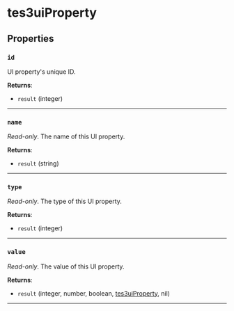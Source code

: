 <!---
	This file is autogenerated. Do not edit this file manually. Your changes will be ignored.
	More information: https://github.com/MWSE/MWSE/tree/master/docs
-->

# tes3uiProperty
<div class="search_terms" style="display: none">tes3uiproperty, property</div>



## Properties

### `id`
<div class="search_terms" style="display: none">id</div>

UI property's unique ID.

**Returns**:

* `result` (integer)

***

### `name`
<div class="search_terms" style="display: none">name</div>

*Read-only*. The name of this UI property.

**Returns**:

* `result` (string)

***

### `type`
<div class="search_terms" style="display: none">type</div>

*Read-only*. The type of this UI property.

**Returns**:

* `result` (integer)

***

### `value`
<div class="search_terms" style="display: none">value</div>

*Read-only*. The value of this UI property.

**Returns**:

* `result` (integer, number, boolean, [tes3uiProperty](../../types/tes3uiProperty), nil)

***

